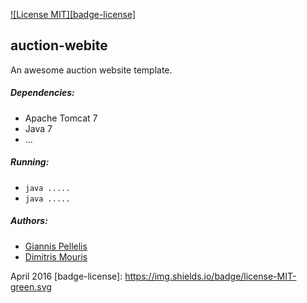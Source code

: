 [![License MIT][badge-license]](LICENSE)

## auction-webite
An awesome auction website template. 

##### Dependencies:
+ Apache Tomcat 7
+ Java 7
+ ...

##### Running:
+ ```java .....```
+ ```java .....```

##### Authors:
+ [Giannis Pellelis](https://github.com/gpelelis)
+ [Dimitris Mouris](https://github.com/jimouris)

April 2016
[badge-license]: https://img.shields.io/badge/license-MIT-green.svg
